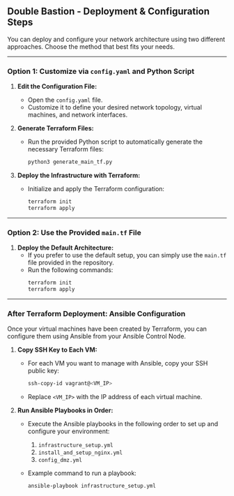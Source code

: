 ## Double Bastion - Deployment & Configuration Steps

You can deploy and configure your network architecture using two different approaches. Choose the method that best fits your needs.

---

### Option 1: Customize via `config.yaml` and Python Script

1. **Edit the Configuration File:**
   - Open the `config.yaml` file.
   - Customize it to define your desired network topology, virtual machines, and network interfaces.

2. **Generate Terraform Files:**
   - Run the provided Python script to automatically generate the necessary Terraform files:
     ```bash
     python3 generate_main_tf.py
     ```

3. **Deploy the Infrastructure with Terraform:**
   - Initialize and apply the Terraform configuration:
     ```bash
     terraform init
     terraform apply
     ```

---

### Option 2: Use the Provided `main.tf` File

1. **Deploy the Default Architecture:**
   - If you prefer to use the default setup, you can simply use the `main.tf` file provided in the repository.
   - Run the following commands:
     ```bash
     terraform init
     terraform apply
     ```

---

### After Terraform Deployment: Ansible Configuration

Once your virtual machines have been created by Terraform, you can configure them using Ansible from your Ansible Control Node.

1. **Copy SSH Key to Each VM:**
   - For each VM you want to manage with Ansible, copy your SSH public key:
     ```bash
     ssh-copy-id vagrant@<VM_IP>
     ```
   - Replace `<VM_IP>` with the IP address of each virtual machine.

2. **Run Ansible Playbooks in Order:**
   - Execute the Ansible playbooks in the following order to set up and configure your environment:
     1. `infrastructure_setup.yml`
     2. `install_and_setup_nginx.yml`
     3. `config_dmz.yml`
   
   - Example command to run a playbook:
     ```bash
     ansible-playbook infrastructure_setup.yml
     ```
